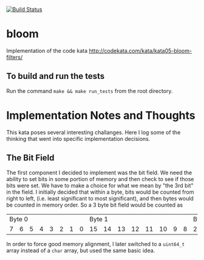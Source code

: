 [![Build Status](https://travis-ci.org/weirichd/bloom.svg?branch=master)](https://travis-ci.org/weirichd/bloom)

# bloom
Implementation of the code kata http://codekata.com/kata/kata05-bloom-filters/

## To build and run the tests
Run the command `make && make run_tests` from the root directory.

# Implementation Notes and Thoughts

This kata poses several interesting challanges. Here I log some of the thinking that went into specific implementation decisions.

## The Bit Field

The first component I decided to implement was the bit field. We need the ability to set bits in some portion of memory and then check to see if those bits were set. We have to make a choice for what we mean by "the 3rd bit" in the field. I initially decided that within a byte, bits would be counted from right to left, (i.e. least significant to most significant), and then bytes would be counted in memory order. So a 3 byte bit field would be counted as

<table>
  <tr>
    <td colspan="8">Byte 0</td>
    <td colspan="8">Byte 1</td>
    <td colspan="8">Byte 2</td>
  </tr>
  <tr>
    <td>7</td> <td>6</td> <td>5</td> <td>4</td> <td>3</td> <td>2</td> <td>1</td> <td>0</td>
    <td>15</td> <td>14</td> <td>13</td> <td>12</td> <td>11</td> <td>10</td> <td>9</td> <td>8</td>
    <td>23</td> <td>22</td> <td>21</td> <td>20</td> <td>19</td> <td>18</td> <td>17</td> <td>16</td>
  </tr>
</table>

In order to force good memory alignment, I later switched to a `uint64_t` array instead of a `char` array, but used the same basic idea.

